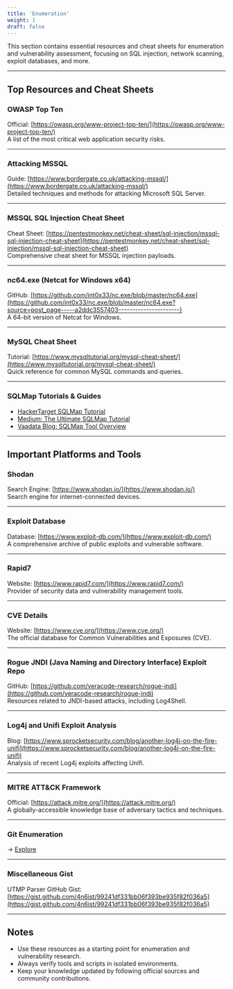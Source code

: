 ```yaml
---
title: 'Enumeration'
weight: 1
draft: false
---
```

This section contains essential resources and cheat sheets for enumeration and vulnerability assessment, focusing on SQL injection, network scanning, exploit databases, and more.

---

## Top Resources and Cheat Sheets

### OWASP Top Ten  
Official: [https://owasp.org/www-project-top-ten/](https://owasp.org/www-project-top-ten/)  
A list of the most critical web application security risks.

---

### Attacking MSSQL  
Guide: [https://www.bordergate.co.uk/attacking-mssql/](https://www.bordergate.co.uk/attacking-mssql/)  
Detailed techniques and methods for attacking Microsoft SQL Server.

---

### MSSQL SQL Injection Cheat Sheet  
Cheat Sheet: [https://pentestmonkey.net/cheat-sheet/sql-injection/mssql-sql-injection-cheat-sheet](https://pentestmonkey.net/cheat-sheet/sql-injection/mssql-sql-injection-cheat-sheet)  
Comprehensive cheat sheet for MSSQL injection payloads.

---

### nc64.exe (Netcat for Windows x64)  
GitHub: [https://github.com/int0x33/nc.exe/blob/master/nc64.exe](https://github.com/int0x33/nc.exe/blob/master/nc64.exe?source=post_page-----a2ddc3557403----------------------)  
A 64-bit version of Netcat for Windows.

---

### MySQL Cheat Sheet  
Tutorial: [https://www.mysqltutorial.org/mysql-cheat-sheet/](https://www.mysqltutorial.org/mysql-cheat-sheet/)  
Quick reference for common MySQL commands and queries.

---

### SQLMap Tutorials & Guides  
- [HackerTarget SQLMap Tutorial](https://hackertarget.com/sqlmap-tutorial/)  
- [Medium: The Ultimate SQLMap Tutorial](https://medium.com/@cuncis/the-ultimate-sqlmap-tutorial-master-sql-injection-and-vulnerability-assessment-4babdc978e7d)  
- [Vaadata Blog: SQLMap Tool Overview](https://www.vaadata.com/blog/sqlmap-the-tool-for-detecting-and-exploiting-sql-injections/#what-are-the-different-types-of-sqli-and-how-can-they-be-prevented)

---

## Important Platforms and Tools

### Shodan  
Search Engine: [https://www.shodan.io/](https://www.shodan.io/)  
Search engine for internet-connected devices.

---

### Exploit Database  
Database: [https://www.exploit-db.com/](https://www.exploit-db.com/)  
A comprehensive archive of public exploits and vulnerable software.

---

### Rapid7  
Website: [https://www.rapid7.com/](https://www.rapid7.com/)  
Provider of security data and vulnerability management tools.

---

### CVE Details  
Website: [https://www.cve.org/](https://www.cve.org/)  
The official database for Common Vulnerabilities and Exposures (CVE).

---

### Rogue JNDI (Java Naming and Directory Interface) Exploit Repo  
GitHub: [https://github.com/veracode-research/rogue-jndi](https://github.com/veracode-research/rogue-jndi)  
Resources related to JNDI-based attacks, including Log4Shell.

---

### Log4j and Unifi Exploit Analysis  
Blog: [https://www.sprocketsecurity.com/blog/another-log4j-on-the-fire-unifi](https://www.sprocketsecurity.com/blog/another-log4j-on-the-fire-unifi)  
Analysis of recent Log4j exploits affecting Unifi.

---

### MITRE ATT&CK Framework  
Official: [https://attack.mitre.org/](https://attack.mitre.org/)  
A globally-accessible knowledge base of adversary tactics and techniques.

---

### Git Enumeration
→ [Explore](/posts/enumeration/git-enum/)

---

### Miscellaneous Gist  
UTMP Parser GitHub Gist: [https://gist.github.com/4n6ist/99241df331bb06f393be935f82f036a5](https://gist.github.com/4n6ist/99241df331bb06f393be935f82f036a5)  

---

## Notes  
- Use these resources as a starting point for enumeration and vulnerability research.  
- Always verify tools and scripts in isolated environments.  
- Keep your knowledge updated by following official sources and community contributions.

